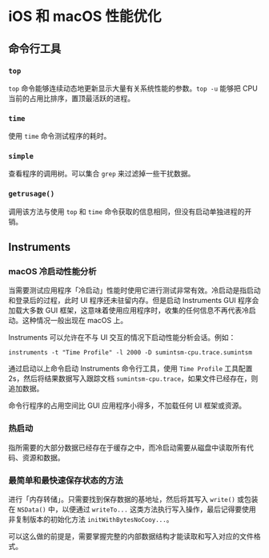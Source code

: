 # iOS 和 macOS 性能优化

## 命令行工具
### `top`
`top` 命令能够连续动态地更新显示大量有关系统性能的参数。`top -u` 能够把 CPU 当前的占用比排序，置顶最活跃的进程。

### `time`
使用 `time` 命令测试程序的耗时。

### `simple`
查看程序的调用树。可以集合 `grep` 来过滤掉一些干扰数据。

### `getrusage()`
调用该方法与使用 `top` 和 `time` 命令获取的信息相同，但没有启动单独进程的开销。

## Instruments
### macOS 冷启动性能分析
当需要测试应用程序「冷启动」性能时使用它进行测试非常有效。冷启动是指启动和登录后的过程，此时 UI 程序还未驻留内存。但是启动 Instruments GUI 程序会加载大多数 GUI 框架，这意味着使用应用程序时，收集的任何信息不再代表冷启动。这种情况一般出现在 macOS 上。

Instruments 可以允许在不与 UI 交互的情况下启动性能分析会话。例如：

```shell
instruments -t "Time Profile" -l 2000 -D sumintsm-cpu.trace.sumintsm
```

通过启动以上命令启动 Instruments 命令行工具，使用 `Time Profile` 工具配置 2s，然后将结果数据写入跟踪文档 `sumintsm-cpu.trace`，如果文件已经存在，则追加数据。

命令行程序的占用空间比 GUI 应用程序小得多，不加载任何 UI 框架或资源。

### 热启动
指所需要的大部分数据已经存在于缓存之中，而冷启动需要从磁盘中读取所有代码、资源和数据。

### 最简单和最快速保存状态的方法
进行「内存转储」。只需要找到保存数据的基地址，然后将其写入 `write()` 或包装在 `NSData()` 中，以便通过 `writeTo...` 这类方法执行写入操作，最后记得要使用非复制版本的初始化方法 `initWithBytesNoCooy...`。

可以这么做的前提是，需要掌握完整的内部数据结构才能读取和写入对应的文件格式。